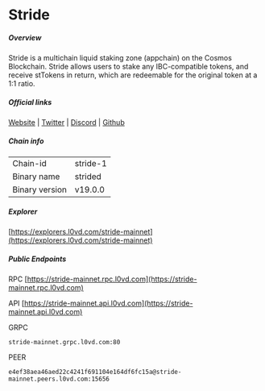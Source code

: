 # Stride


##### Overview
Stride is a multichain liquid staking zone (appchain) on the Cosmos Blockchain. Stride allows users to stake any IBC-compatible tokens, and receive stTokens in return, which are redeemable for the original token at a 1:1 ratio.


##### Official links
[Website](https://stride.zone/) | [Twitter](https://twitter.com/stride_zone) | [Discord](https://discord.gg/stride-zone) | [Github](https://github.com/Stride-Labs)

##### Chain info

|  |  |
| ------ | ------ |
| Chain-id | stride-1 |
| Binary name | strided |
| Binary version | v19.0.0 |

##### Explorer
[https://explorers.l0vd.com/stride-mainnet](https://explorers.l0vd.com/stride-mainnet)

##### Public Endpoints
RPC
[https://stride-mainnet.rpc.l0vd.com](https://stride-mainnet.rpc.l0vd.com)

API
[https://stride-mainnet.api.l0vd.com](https://stride-mainnet.api.l0vd.com)

GRPC
```
stride-mainnet.grpc.l0vd.com:80
```

PEER
```
e4ef38aea46aed22c4241f691104e164df6fc15a@stride-mainnet.peers.l0vd.com:15656
```
